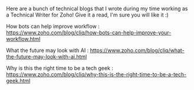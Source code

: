 Here are a bunch of technical blogs that I wrote during my time working as a Technical Writer for Zoho! Give it a read, I'm sure you will like it :)

How bots can help improve workflow : https://www.zoho.com/blog/cliq/how-bots-can-help-improve-your-workflow.html

What the future may look with AI : https://www.zoho.com/blog/cliq/what-the-future-may-look-with-ai.html

Why is this the right time to be a tech geek : https://www.zoho.com/blog/cliq/why-this-is-the-right-time-to-be-a-tech-geek.html

